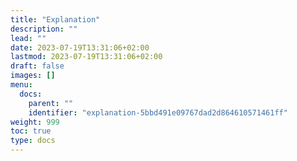 ```yaml
---
title: "Explanation"
description: ""
lead: ""
date: 2023-07-19T13:31:06+02:00
lastmod: 2023-07-19T13:31:06+02:00
draft: false
images: []
menu:
  docs:
    parent: ""
    identifier: "explanation-5bbd491e09767dad2d864610571461ff"
weight: 999
toc: true
type: docs
---
```

